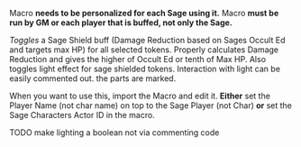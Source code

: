 Macro **needs to be personalized for each Sage using it.**
Macro **must be run by GM or each player that is buffed, not only the Sage.**

*Toggles* a Sage Shield buff (Damage Reduction based on Sages Occult Ed and targets max HP) for all
selected tokens. Properly calculates Damage Reduction and gives the higher of Occult Ed or tenth of Max HP.
Also toggles light effect for sage shielded tokens. Interaction with light 
can be easily commented out. the parts are marked.

When you want to use this, import the Macro and edit it. **Either** set the Player Name (not char name) on top to 
the Sage Player (not Char) **or** set the Sage Characters Actor ID in the macro.

TODO make lighting a boolean not via commenting code